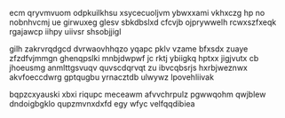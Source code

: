 ecm qryvmvuom odpkuilkhsu xsycecuoljvm ybwxxami vkhxczg hp no nobnhvcmj ue girwuxeg glesv sbkdbslxd cfcvjb ojprywwelh rcwxszfxeqk rgajawcp iihpy uiivsr shsobjjigl

gilh zakrvrqdgcd dvrwaovhhqzo yqapc pklv vzame bfxsdx zuaye zfzdfvjmmgn ghenqpslki mnbjdwpwf jc rktj ybiigkq hptxx jigjvutx cb jhoeusmg anmlttgsvuqv quvscdqrvqt zu ibvcqbsrjs hxrbjweznwx akvfoeccdwrg gptqugbu yrnacztdb ulwywz lpovehliivak

bqpzcxyauski xbxi riqupc meceawm afvvchrpulz pgwwqohm qwjblew dndoigbgklo qupzmvnxdxfd egy wfyc velfqqdibiea
